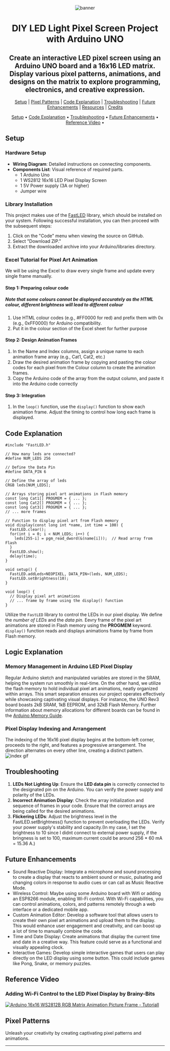 <div align="center">
  
![banner](https://github.com/jc2003-2003/DIY-LED-Light-Pixel-Screen-Project-with-Arduino-UNO/blob/b717bb86890d8e15c4329258d67b423ad19142bb/LED%20Light%20Pixel%20Screen%20Project%20Banner.png)
  
# DIY LED Light Pixel Screen Project with Arduino UNO

## Create an interactive LED pixel screen using an Arduino UNO board and a 16x16 LED matrix. Display various pixel patterns, animations, and designs on the matrix to explore programming, electronics, and creative expression.

[Setup](README.md#setup) | [Pixel Patterns](README.md#pixel-patterns) | [Code Explanation](README.md#code-explanation) | [Troubleshooting](README.md#troubleshooting) | [Future Enhancements](README.md#future-enhancements) | [Resources](README.md#resources) | [Credits](README.md#credits)
<p align="center">
  <a href="#Setup">Setup</a> •
  <a href="#code-explanation">Code Explanation</a> •
  <a href="#troubleshooting">Troubleshooting</a> •
  <a href="#future-enhancements">Future Enhancements</a> •
  <a href="#reference-video">Reference Video</a> •
</p>
</div>

## Setup
### Hardware Setup
- **Wiring Diagram**: Detailed instructions on connecting components.
- **Components List**: Visual reference of required parts.
    - 1 Arduino Uno
    - 1 WS2812 16x16 LED Pixel Display Screen
    - 1 5V Power supply (3A or higher)
    - Jumper wire

### Library Installation
This project makes use of the [FastLED](https://github.com/FastLED/FastLED) library, which should be installed on your system. Following successful installation, you can then proceed with the subsequent steps:
1. Click on the "Code" menu when viewing the source on GitHub.
2. Select "Download ZIP."
3. Extract the downloaded archive into your Arduino/libraries directory.

### Excel Tutorial for Pixel Art Animation
We will be using the Excel to draw every single frame and update every single frame manually.
#### Step 1: Preparing colour code
   ##### Note that some colours cannot be displayed accurately as the HTML colour, different brightness will lead to different colour
1. Use HTML colour codes (e.g., #FF0000 for red) and prefix them with 0x (e.g., 0xFF0000) for Arduino compatibility.
2. Put it in the colour section of the Excel sheet for further purpose
#### Step 2: Design Animation Frames
1. In the Name and Index columns, assign a unique name to each animation frame array (e.g., Cat1, Cat2, etc.)
2. Draw the desired animation frame by copying and pasting the colour codes for each pixel from the Colour column to create the animation frames.
3. Copy the Arduino code of the array from the output column, and paste it into the Arduino code correctly
#### Step 3: Integration
1. In the `loop()` function, use the `display()` function to show each animation frame. Adjust the timing to control how long each frame is displayed.

## Code Explanation

```#include <avr/pgmspace.h>
#include "FastLED.h"

// How many leds are connected?
#define NUM_LEDS 256

// Define the Data Pin
#define DATA_PIN 6

// Define the array of leds
CRGB leds[NUM_LEDS];

// Arrays storing pixel art animations in Flash memory
const long Cat1[] PROGMEM = { ... };
const long Cat2[] PROGMEM = { ... };
const long Cat3[] PROGMEM = { ... };
// ... more frames

// Function to display pixel art from Flash memory
void display(const long int *name, int time = 100) {
  FastLED.clear();
  for(int i = 0; i < NUM_LEDS; i++) {
    leds[255-i] = pgm_read_dword(&(name[i]));  // Read array from Flash
  }
  FastLED.show();
  delay(time);
}

void setup() { 
  FastLED.addLeds<NEOPIXEL, DATA_PIN>(leds, NUM_LEDS);
  FastLED.setBrightness(10);
}

void loop() { 
  // Display pixel art animations
  // ... frame by frame using the display() function
}
```
Utilize the `FastLED` library to control the LEDs in our pixel display. We define the *number of LEDs* and the *data pin.*
Eevry frame of the pixel art animations are stored in Flash memory using the **PROGMEM** keyword.
`display()` function reads and displays animations frame by frame from Flash memory.

## Logic Explanation
### Memory Management in Arduino LED Pixel Display
Regular Arduino sketch and manipulated variables are stored in the SRAM, helping the system run smoothly in real-time. On the other hand, we utilize the flash memory to hold individual pixel art animations, neatly organized within arrays. This smart separation ensures our project operates effectively while showcasing captivating visual displays.
For instance, the UNO Rev3 board boasts 2kB SRAM, 1kB EEPROM, and 32kB Flash Memory. Further information about memory allocations for different boards can be found in the [Arduino Memory Guide](https://docs.arduino.cc/learn/programming/memory-guide).

### Pixel Display Indexing and Arrangement
The indexing of the 16x16 pixel display begins at the bottom-left corner, proceeds to the right, and features a progressive arrangement. The direction alternates on every other line, creating a distinct pattern.
![index gif](https://github.com/jc2003-2003/DIY-LED-Light-Pixel-Screen-Project-with-Arduino-UNO/blob/e347efadc4374e69826a504cd54a358f6a08cd49/16x16%20LED%20light%20index%20position.gif)

## Troubleshooting
  1. **LEDs Not Lighting Up**: Ensure the **LED data pin** is correctly connected to the designated pin on the Arduino. You can verify the power supply and polarity of the LEDs.
  2. **Incorrect Animation Display**: Check the array initialization and sequence of frames in your code. Ensure that the correct arrays are being called for the desired animations.
  3. **Flickering LEDs**: Adjust the brightness level in the FastLED.setBrightness() function to prevent overloading the LEDs. Verify your power supply's stability and capacity.(In my case, I set the brightness to 10 since I didnt connect to external power supply, if the bringness is set to 100, maximum current  could be around 256 * 60 mA = 15.36 A.)

## Future Enhancements
- Sound Reactive Display: Integrate a microphone and sound processing to create a display that reacts to ambient sound or music, pulsating and changing colors in response to audio cues or can call as Music Reactive Mode.
- Wireless Control: Maybe using some Arduino board with Wifi or adding an ESP8266 module, enabling Wi-Fi control. With Wi-Fi capabilities, you can control animations, colors, and patterns remotely through a web interface or a dedicated mobile app.
- Custom Animation Editor: Develop a software tool that allows users to create their own pixel art animations and upload them to the display. This would enhance user engagement and creativity, and can boost up a lot of time to manually combine the code.
- Time and Date Display: Create animations that display the current time and date in a creative way. This feature could serve as a functional and visually appealing clock.
- Interactive Games: Develop simple interactive games that users can play directly on the LED display using some button. This could include games like Pong, Snake, or memory puzzles.

## Reference Video
### Adding Wi-Fi Control to the LED Pixel Display by **Brainy-Bits**
[![Arduino 16x16 WS2812B RGB Matrix Animation Picture Frame - Tutoriall](https://i.ytimg.com/vi/jkg7T7jlIzU/hqdefault.jpg?sqp=-oaymwEcCNACELwBSFXyq4qpAw4IARUAAIhCGAFwAcABBg==&rs=AOn4CLDeWzgFPsnMxmtePLqaNZpjS8a1Cg)](https://www.youtube.com/watch?v=jkg7T7jlIzU&t=391s)

## Pixel Patterns
Unleash your creativity by creating captivating pixel patterns and animations.

---
